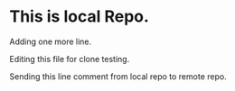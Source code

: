 # This is local Repo.
Adding one more line.

Editing this file for clone testing.

Sending this line comment from local repo to remote repo.
